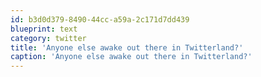 ```yaml
---
id: b3d0d379-8490-44cc-a59a-2c171d7dd439
blueprint: text
category: twitter
title: 'Anyone else awake out there in Twitterland?'
caption: 'Anyone else awake out there in Twitterland?'
---
```

